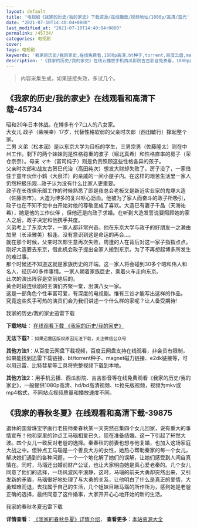 ```yaml
---
layout: default
title: '电视剧《我家的历史/我的家史》下载资源/在线播放/视频地址/1080p/高清/蓝光'
date: "2021-07-10T14:40:04+0800"
last_modified_at: "2021-07-10T14:40:04+0800"
permalink: /45734/
categories: 电视剧
cover:
tags: 电视剧
keywords: '我家的历史/我的家史,在线免费看,1080p高清,bt种子,torrent,百度云盘,magnet,磁力链,迅雷下载资源'
description: '《我家的历史/我的家史》在线云播放手机西瓜影院吉吉影音免费看，1080p高清bd/hd未删减完整版和tc抢先枪版，mkv/mp4格式，附带bt/torrent种子、magnet/磁力链、百度云盘、网盘资源迅雷下载链接'
---
```


>内容采集生成，如果链接失效，多试几个。


## 《我家的历史/我的家史》在线观看和高清下载-45734

昭和20年日本休战。在博多有个7口人的八女家。<br />大女儿 政子（柴咲幸）17岁，代替性格软弱的父亲时次郎（西田敏行）撑起整个家。<br />二男 义弟（松本润）是以东京大学为目标的学生，三男宗男（佐藤隆太）则在中州工作。剩下的两个妹妹则是性格稳重的波子（堀北真希）和性格直率的房子（荣仓奈奈）。母亲 マキ（富司纯子）则是负责照顾这些性格各异的孩子。<br />父亲时次郎和战友古贺巳代治（高田纯次）想发大财却失败了。房子没了，一家借住于童年伙伴小鹤（大泉洋）的亲戚的一间小屋子内。在这样的艰苦生活里一家人仍然积极乐观…政子认为没有什么比家人更重要。<br />政子在长夜俱乐部工作的时候熟悉了即是夜总会老板又是新近实业家的鬼塚大造（佐藤浩市）。大造为博多的复兴呕心沥血。他被为了家人而奋斗的政子所吸引，政子也在不知不觉中由开始对他的尊敬变成了喜欢。大造已有妻子千晶（天海祐希），她是他的工作伙伴 ，但他还是向政子求婚。在听到大造发誓说要照顾她的家人之后，政子决定和他携手共度。<br />义弟考上了东京大学，一家人都非常兴奋。他在东京大学与政子的好朋友一之濑由加里（长泽雅美）相逢。没有意识到这是命运的再会&hellip;。<br />就在那个时候，父亲时次郎生意再次失败，周遭的人在背后对这一家子指指点点。刚好大造要去东京，借此机会政子提出全家人搬到东京。为了不再想起博多所发生的难过事。<br />那个时候还不知道这就是家族历史的开端。这一家人将会碰到30多个昭和伟人和名人，经历40多件事情。一家人朝着家族巨史，乘着火车走向东京。<br />此次的演出阵容是空前绝后的。<br />黄金时段连续剧的主演们齐聚一堂，出演八女一家。<br />这是一部角色个性丰富可爱，有深度的电视剧。惟有三谷才能写出这样的作品。<br />究竟这些炙手可热的演员们会为我们讲述一个什么样的家呢？让人备受期待!


我家的历史/我的家史迅雷下载

**下载地址**： [在线观看下载 《我家的历史/我的家史》](https://www.993dy.com//vod-detail-id-6360.html) 


**无法下载?**：`如果迅雷因版权原因无法下载，关注微信公众号 `

**其他方法1**：从百度云网盘下载视频，百度云网盘支持在线观看，非会员有限制，如果能找到迅雷下载链接、bt/torrent种子、magnet磁力链接、e2dk链接等，可以用迅雷、比特彗星等工具将完整视频下载到本地。

**其他方法2**：用手机云播、西瓜影院、吉吉影音等在线免费观看《我家的历史/我的家史》，一般提供1080p高清、hd/bd高清视频、tc抢先版视频，视频为mkv或mp4格式，不同站点视频质量和播放速度不同。


## 《我家的春秋冬夏》在线观看和高清下载-39875

退休的国营珠宝字画行老技师秦春秋某一天突然召集四个女儿回家，说有重大的事情宣布！他和家里的钟点工马瑙相爱已久，现在准备结婚。这一下引起了轩然大波。四个女儿一致反对老爸的选择。秦春秋的前妻也想与他复婚，也加入这场家庭大战之中。但钟点工马瑙是一个善良大方的女性，她热心帮助秦家的每一个女儿，解决她们遇到的各种问题，一个一个地化解了她们的误解，让她们感受到人间自真情在。同时，马瑙还出婚前财产公证，也让大家明白她是真心爱老秦的。几个女儿同意了他们的选择，一场风波风平浪静，这时，马瑙的前夫大勇却突然出来，又引发新的矛盾，马瑙很好地处理了与大勇的关系，让他明白了什么是真正的爱情，大勇知难而退，去找属于自己的生活，几个姐妹目睹马瑙的所作所为，感到她是老爸正确的选择，最终同意了这件婚事，大家开开心心地开始的新的生活。</p>


我家的春秋冬夏迅雷下载

**详情查看**： [《我家的春秋冬夏》详情介绍](/movie/39875/)， **查看更多**：[本站资源大全](/movie/t/all/)

